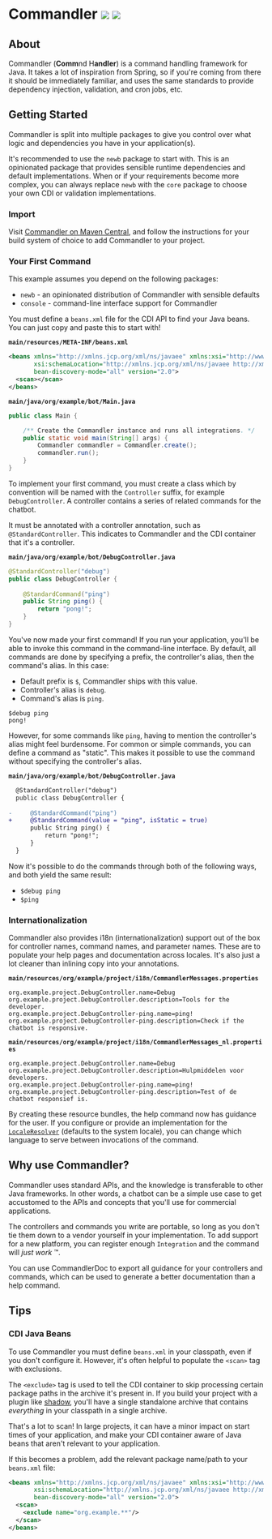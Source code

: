 # Commandler [![](https://img.shields.io/maven-central/v/org.elypia.commandler/core)](https://search.maven.org/search?q=g:org.elypia.commandler) [![](https://gitlab.com/SethFalco/commandler/badges/main/pipeline.svg)](https://gitlab.com/SethFalco/commandler)

## About

Commandler (**Comm**nd H**andler**) is a command handling framework for Java. It takes a lot of inspiration from Spring, so if you're coming from there it should be immediately familiar, and uses the same standards to provide dependency injection, validation, and cron jobs, etc.

## Getting Started

Commandler is split into multiple packages to give you control over what logic and dependencies you have in your application(s).

It's recommended to use the `newb` package to start with. This is an opinionated package that provides sensible runtime dependencies and default implementations. When or if your requirements become more complex, you can always replace `newb` with the `core` package to choose your own CDI or validation implementations.

### Import

Visit [Commandler on Maven Central](https://search.maven.org/search?q=g:org.elypia.commandler), and follow the instructions for your build system of choice to add Commandler to your project.

### Your First Command

This example assumes you depend on the following packages:

* `newb` - an opinionated distribution of Commandler with sensible defaults
* `console` - command-line interface support for Commandler

You must define a `beans.xml` file for the CDI API to find your Java beans. You can just copy and paste this to start with!

**`main/resources/META-INF/beans.xml`**
```xml
<beans xmlns="http://xmlns.jcp.org/xml/ns/javaee" xmlns:xsi="http://www.w3.org/2001/XMLSchema-instance"
       xsi:schemaLocation="http://xmlns.jcp.org/xml/ns/javaee http://xmlns.jcp.org/xml/ns/javaee/beans_2_0.xsd"
       bean-discovery-mode="all" version="2.0">
  <scan></scan>
</beans>
```

**`main/java/org/example/bot/Main.java`**
```java
public class Main {

    /** Create the Commandler instance and runs all integrations. */
    public static void main(String[] args) {
        Commandler commandler = Commandler.create();
        commandler.run();
    }
}
```

To implement your first command, you must create a class which by convention will be named with the `Controller` suffix, for example `DebugController`. A controller contains a series of related commands for the chatbot.

It must be annotated with a controller annotation, such as `@StandardController`. This indicates to Commandler and the CDI container that it's a controller.

**`main/java/org/example/bot/DebugController.java`**
```java
@StandardController("debug")
public class DebugController {
    
    @StandardCommand("ping")
    public String ping() {
        return "pong!";
    }
}
```

You've now made your first command! If you run your application, you'll be able to invoke this command in the command-line interface. By default, all commands are done by specifying a prefix, the controller's alias, then the command's alias. In this case:

* Default prefix is `$`, Commandler ships with this value.
* Controller's alias is `debug`.
* Command's alias is `ping`.

```
$debug ping
pong!
```

However, for some commands like `ping`, having to mention the controller's alias might feel burdensome. For common or simple commands, you can define a command as "static". This makes it possible to use the command without specifying the controller's alias.

**`main/java/org/example/bot/DebugController.java`**
```diff
  @StandardController("debug")
  public class DebugController {
    
-     @StandardCommand("ping")
+     @StandardCommand(value = "ping", isStatic = true)
      public String ping() {
          return "pong!";
      }
  }
```

Now it's possible to do the commands through both of the following ways, and both yield the same result:

* `$debug ping`
* `$ping`

### Internationalization

Commandler also provides i18n (internationalization) support out of the box for controller names, command names, and parameter names. These are to populate your help pages and documentation across locales. It's also just a lot cleaner than inlining copy into your annotations.

**`main/resources/org/example/project/i18n/CommandlerMessages.properties`**
```properties
org.example.project.DebugController.name=Debug
org.example.project.DebugController.description=Tools for the developer.
org.example.project.DebugController-ping.name=ping!
org.example.project.DebugController-ping.description=Check if the chatbot is responsive.
```

**`main/resources/org/example/project/i18n/CommandlerMessages_nl.properties`**
```properties
org.example.project.DebugController.name=Debug
org.example.project.DebugController.description=Hulpmiddelen voor developers.
org.example.project.DebugController-ping.name=ping!
org.example.project.DebugController-ping.description=Test of de chatbot responsief is.
```

By creating these resource bundles, the help command now has guidance for the user. If you configure or provide an implementation for the [`LocaleResolver`](https://deltaspike.apache.org/javadoc/1.8.0/org/apache/deltaspike/core/api/message/class-use/LocaleResolver.html) (defaults to the system locale), you can change which language to serve between invocations of the command.

## Why use Commandler?

Commandler uses standard APIs, and the knowledge is transferable to other Java frameworks. In other words, a chatbot can be a simple use case to get accustomed to the APIs and concepts that you'll use for commercial applications.

The controllers and commands you write are portable, so long as you don't tie them down to a vendor yourself in your implementation. To add support for a new platform, you can register enough `Integration` and the command will _just work_ ™.

You can use CommandlerDoc to export all guidance for your controllers and commands, which can be used to generate a better documentation than a help command. 

## Tips

### CDI Java Beans

To use Commandler you must define `beans.xml` in your classpath, even if you don't configure it. However, it's often helpful to populate the `<scan>` tag with exclusions.

The `<exclude>` tag is used to tell the CDI container to skip processing certain package paths in the archive it's present in. If you build your project with a plugin like [shadow](https://github.com/GradleUp/shadow), you'll have a single standalone archive that contains _everything_ in your classpath in a single archive.

That's a lot to scan! In large projects, it can have a minor impact on start times of your application, and make your CDI container aware of Java beans that aren't relevant to your application.

If this becomes a problem, add the relevant package name/path to your `beans.xml` file:

```xml
<beans xmlns="http://xmlns.jcp.org/xml/ns/javaee" xmlns:xsi="http://www.w3.org/2001/XMLSchema-instance"
       xsi:schemaLocation="http://xmlns.jcp.org/xml/ns/javaee http://xmlns.jcp.org/xml/ns/javaee/beans_2_0.xsd"
       bean-discovery-mode="all" version="2.0">
  <scan>
    <exclude name="org.example.**"/>
  </scan>
</beans>
```
